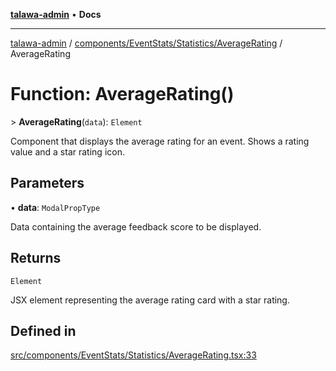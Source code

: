 [**talawa-admin**](../../../../../README.md) • **Docs**

***

[talawa-admin](../../../../../modules.md) / [components/EventStats/Statistics/AverageRating](../README.md) / AverageRating

# Function: AverageRating()

\> **AverageRating**(`data`): `Element`

Component that displays the average rating for an event.
Shows a rating value and a star rating icon.

## Parameters

• **data**: `ModalPropType`

Data containing the average feedback score to be displayed.

## Returns

`Element`

JSX element representing the average rating card with a star rating.

## Defined in

[src/components/EventStats/Statistics/AverageRating.tsx:33](https://github.com/PalisadoesFoundation/talawa-admin/blob/6393648179f5fe59037f42564a6a7bc1ca4e7f9d/src/components/EventStats/Statistics/AverageRating.tsx#L33)
